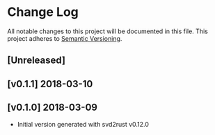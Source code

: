 # Change Log

All notable changes to this project will be documented in this file.
This project adheres to [Semantic Versioning](http://semver.org/).

## [Unreleased]

## [v0.1.1] 2018-03-10

## [v0.1.0] 2018-03-09
- Initial version generated with svd2rust v0.12.0
